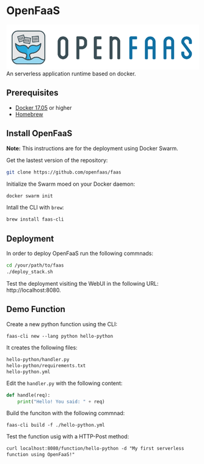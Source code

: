 # OpenFaaS

![OpenFaaS](https://github.com/paguos/serverless/blob/master/runtimes/openfaas/openfaas_logo.png)
An serverless application runtime based on docker.

## Prerequisites

* [Docker 17.05](https://www.docker.com/) or higher
* [Homebrew](https://brew.sh/)

## Install OpenFaaS

**Note:** This instructions are for the deployment using Docker Swarm. 

Get the lastest version of the repository:
```sh
git clone https://github.com/openfaas/faas
```
Initialize the Swarm moed on your Docker daemon:
```sh
docker swarm init
```
Intall the CLI with `brew`:
```sh
brew install faas-cli
```

## Deployment

In order to deploy OpenFaaS run the following commnads:
```sh
cd /your/path/to/faas
./deploy_stack.sh
```
Test the deployment visiting the WebUI in the following URL: http://localhost:8080.

## Demo Function

Create a new python function using the CLI:
```ssh
faas-cli new --lang python hello-python
```

It creates the following files:
```
hello-python/handler.py  
hello-python/requirements.txt  
hello-python.yml
```
Edit the `handler.py` with the following content:
```python
def handle(req):  
    print("Hello! You said: " + req)
```

Build the funciton with the following commnad:
```ssh
faas-cli build -f ./hello-python.yml
```
 Test the function usig with a HTTP-Post method:
 ```ssh
 curl localhost:8080/function/hello-python -d "My first serverless function using OpenFaaS!"
 ```



